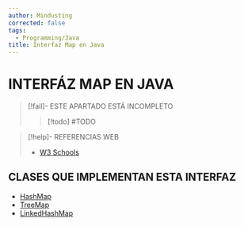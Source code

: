 ```yaml
---
author: Mindusting
corrected: false
tags:
  - Programming/Java
title: Interfaz Map en Java
---
```


# INTERFÁZ MAP EN JAVA

> [!fail]- ESTE APARTADO ESTÁ INCOMPLETO
> > [!todo] #TODO

> [!help]- REFERENCIAS WEB
> - [W3 Schools](https://www.w3schools.com/java/java_map.asp)

## CLASES QUE IMPLEMENTAN ESTA INTERFAZ

- [HashMap](java_util_hashmap.md)
- [TreeMap](java_util_treemap.md)
- [LinkedHashMap](java_util_linkedhashmap.md)
